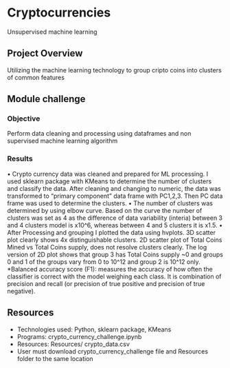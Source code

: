 # Cryptocurrencies
Unsupervised machine learning

## Project Overview
Utilizing the machine learning technology to group cripto coins into clusters of common features

## Module challenge

### Objective
Perform data cleaning and processing using dataframes and non supervised machine learning algorithm

### Results 
•	Crypto currency data was cleaned and prepared for ML processing. I used sklearn package with KMeans to determine the number of clusters and classify the data. After cleaning and changing to numeric, the data was transformed to “primary component” data frame with PC1,2,3. Then PC data frame was used to determine the clusters. 
•	The number of clusters was determined by using elbow curve. Based on the curve the number of clusters was set as 4 as the difference of data variability (interia) between 3 and 4 clusters model is x10^6, whereas between 4 and 5 clusters it is x1.5.
•	After Processing and grouping I plotted the data using hvplots.  3D scatter plot clearly shows 4x distinguishable clusters. 2D scatter plot of Total Coins Mined vs Total Coins supply, does not resolve clusters clearly. The log version of 2D plot shows that group 3 has Total Coins supply ~0 and groups 0 and 1 of the groups vary from 0 to 10^12 and group 2 is 10^12 only. *Balanced accuracy score (F1): measures the accuracy of how often the classifier is correct with the model weighing each class. It is combination of precision and recall (or precision of true positive and precision of true negative).
 
## Resources

- Technologies used: Python, sklearn package,  KMeans
- Programs: crypto_currency_challenge.ipynb
- Resources: Resources/ crypto_data.csv
- User must download crypto_currency_challenge file and Resources folder to the same location

